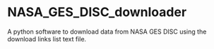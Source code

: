 # NASA_GES_DISC_downloader
A python software to download data from NASA GES DISC using the download links list text file. 
